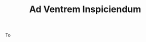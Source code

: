 ---
title: Ad Ventrem Inspiciendum
letter: A
permalink: "/definitions/bld-ad-ventrem-inspiciendum.html"
body: To
published_at: '2018-07-07'
source: Black's Law Dictionary 2nd Ed (1910)
layout: post
---